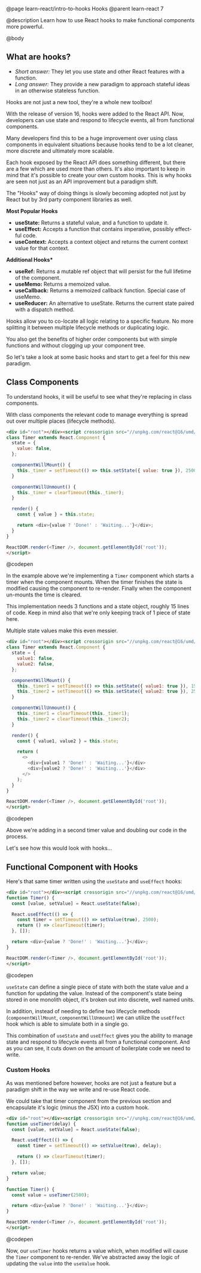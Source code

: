 @page learn-react/intro-to-hooks Hooks
@parent learn-react 7

@description Learn how to use React hooks to make functional components more powerful.

@body

## What are hooks?

- _Short answer:_ They let you use state and other React features with a function.
- _Long answer:_ They provide a new paradigm to approach stateful ideas in an otherwise stateless function.

Hooks are not just a new tool, they're a whole new toolbox!

With the release of version 16, hooks were added to the React API. Now, developers can use state and respond to lifecycle events, all from functional components.

Many developers find this to be a huge improvement over using class components in equivalent situations because hooks tend to be a lot cleaner, more discrete and ultimately more scalable.

Each hook exposed by the React API does something different, but there are a few which are used more than others. It's also important to keep in mind that it's possible to create your own custom hooks. This is why hooks are seen not just as an API improvement but a paradigm shift.

The "Hooks" way of doing things is slowly becoming adopted not just by React but by 3rd party component libraries as well.

**Most Popular Hooks**

- **useState:** Returns a stateful value, and a function to update it.
- **useEffect:** Accepts a function that contains imperative, possibly effect-ful code.
- **useContext:** Accepts a context object and returns the current context value for that context.

**Additional Hooks\***

- **useRef:** Returns a mutable ref object that will persist for the full lifetime of the component.
- **useMemo:** Returns a memoized value.
- **useCallback:** Returns a memoized callback function. Special case of useMemo.
- **useReducer:** An alternative to useState. Returns the current state paired with a dispatch method.

Hooks allow you to co-locate all logic relating to a specific feature. No more splitting it between multiple lifecycle methods or duplicating logic.

You also get the benefits of higher order components but with simple functions and without clogging up your component tree.

So let's take a look at some basic hooks and start to get a feel for this new paradigm.

## Class Components

To understand hooks, it will be useful to see what they're replacing in class components.

With class components the relevant code to manage everything is spread out over multiple places (lifecycle methods).

```html
<div id="root"></div><script crossorigin src="//unpkg.com/react@16/umd/react.development.js"></script><script crossorigin src="//unpkg.com/react-dom@16/umd/react-dom.development.js"></script><script type="jsx">
class Timer extends React.Component {
  state = {
    value: false,
  };

  componentWillMount() {
    this._timer = setTimeout(() => this.setState({ value: true }), 2500);
  }

  componentWillUnmount() {
    this._timer = clearTimeout(this._timer);
  }

  render() {
    const { value } = this.state;

    return <div>{value ? 'Done!' : 'Waiting...'}</div>;
  }
}

ReactDOM.render(<Timer />, document.getElementById('root'));
</script>
```
@codepen

In the example above we're implementing a `Timer` component which starts a timer when the component mounts. When the timer finishes the state is modified causing the component to re-render. Finally when the component un-mounts the time is cleared.

This implementation needs 3 functions and a state object, roughly 15 lines of code. Keep in mind also that we're only keeping track of 1 piece of state here.

Multiple state values make this even messier.

```html
<div id="root"></div><script crossorigin src="//unpkg.com/react@16/umd/react.development.js"></script><script crossorigin src="//unpkg.com/react-dom@16/umd/react-dom.development.js"></script><script type="jsx">
class Timer extends React.Component {
  state = {
    value1: false,
    value2: false,
  };

  componentWillMount() {
    this._timer1 = setTimeout(() => this.setState({ value1: true }), 1500);
    this._timer2 = setTimeout(() => this.setState({ value2: true }), 2500);
  }

  componentWillUnmount() {
    this._timer1 = clearTimeout(this._timer1);
    this._timer2 = clearTimeout(this._timer2);
  }

  render() {
    const { value1, value2 } = this.state;

    return (
      <>
        <div>{value1 ? 'Done!' : 'Waiting...'}</div>
        <div>{value2 ? 'Done!' : 'Waiting...'}</div>
      </>
    );
  }
}

ReactDOM.render(<Timer />, document.getElementById('root'));
</script>
```
@codepen

Above we're adding in a second timer value and doubling our code in the process.

Let's see how this would look with hooks...

## Functional Component with Hooks

Here's that same timer written using the `useState` and `useEffect` hooks:

```html
<div id="root"></div><script crossorigin src="//unpkg.com/react@16/umd/react.development.js"></script><script crossorigin src="//unpkg.com/react-dom@16/umd/react-dom.development.js"></script><script type="jsx">
function Timer() {
  const [value, setValue] = React.useState(false);

  React.useEffect(() => {
    const timer = setTimeout(() => setValue(true), 2500);
    return () => clearTimeout(timer);
  }, []);

  return <div>{value ? 'Done!' : 'Waiting...'}</div>;
}

ReactDOM.render(<Timer />, document.getElementById('root'));
</script>
```
@codepen

`useState` can define a single piece of state with both the state value and a function for updating the value. Instead of the component's state being stored in one monolith object, it's broken out into discrete, well named units.

In addition, instead of needing to define two lifecycle methods (`componentWillMount`, `componentWillUnmount`) we can utilize the `useEffect` hook which is able to simulate both in a single go.

This combination of `useState` and `useEffect` gives you the ability to manage state and respond to lifecycle events all from a functional component. And as you can see, it cuts down on the amount of boilerplate code we need to write.

### Custom Hooks

As was mentioned before however, hooks are not just a feature but a paradigm shift in the way we write and re-use React code.

We could take that timer component from the previous section and encapsulate it's logic (minus the JSX) into a custom hook.

```html
<div id="root"></div><script crossorigin src="//unpkg.com/react@16/umd/react.development.js"></script><script crossorigin src="//unpkg.com/react-dom@16/umd/react-dom.development.js"></script><script type="jsx">
function useTimer(delay) {
  const [value, setValue] = React.useState(false);

  React.useEffect(() => {
    const timer = setTimeout(() => setValue(true), delay);

    return () => clearTimeout(timer);
  }, []);

  return value;
}

function Timer() {
  const value = useTimer(2500);

  return <div>{value ? 'Done!' : 'Waiting...'}</div>;
}

ReactDOM.render(<Timer />, document.getElementById('root'));
</script>
```
@codepen

Now, our `useTimer` hooks returns a value which, when modified will cause the `Timer` component to re-render. We've abstracted away the logic of updating the `value` into the `useValue` hook.
